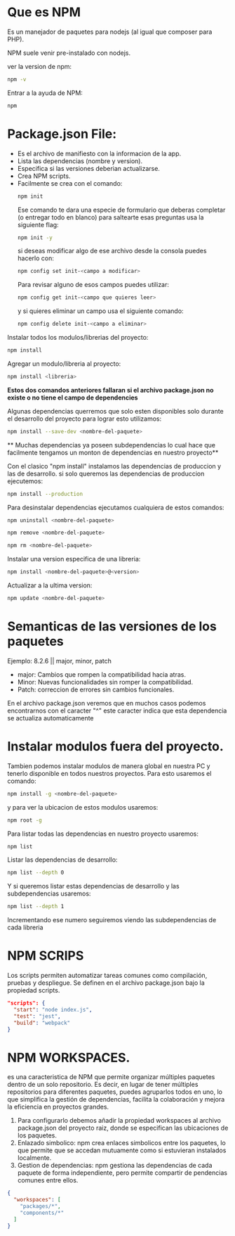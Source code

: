 # Que es NPM
Es un manejador de paquetes para nodejs (al igual que composer para PHP).

NPM suele venir pre-instalado con nodejs.

ver la version de npm:
``` Bash
npm -v
```

Entrar a la ayuda de NPM:
``` Bash
npm
```

# Package.json File:
- Es el archivo de manifiesto con la informacion de la app.
- Lista las dependencias (nombre y version).
- Especifica si las versiones deberian actualizarse.
- Crea NPM scripts.
- Facilmente se crea con el comando:
    ``` Bash
    npm init
    ```
    Ese comando te dara una especie de formulario que deberas completar (o entregar todo en blanco) para saltearte esas preguntas usa la siguiente flag:
    ``` Bash
    npm init -y
    ```
    si deseas modificar algo de ese archivo desde la consola puedes hacerlo con:
    ``` Bash
    npm config set init-<campo a modificar>
    ```
    Para revisar alguno de esos campos puedes utilizar:
    ``` Bash
    npm config get init-<campo que quieres leer>
    ```
    y si quieres eliminar un campo usa el siguiente comando:
    ``` Bash
    npm config delete init-<campo a eliminar>
    ```

Instalar todos los modulos/librerias del proyecto:
``` Bash
npm install
```

Agregar un modulo/libreria al proyecto:
``` Bash
npm install <libreria>
```

**Estos dos comandos anteriores fallaran si el archivo package.json no existe o no tiene el campo de dependencies**

Algunas dependencias querremos que solo esten disponibles solo durante el desarrollo del proyecto para lograr esto utilizamos:
``` Bash
npm install --save-dev <nombre-del-paquete>
```

** Muchas dependencias ya poseen subdependencias lo cual hace que facilmente tengamos un monton de dependencias en nuestro proyecto**

Con el clasico "npm install" instalamos las dependencias de produccion y las de desarrollo. si solo queremos las dependencias de produccion ejecutemos:
``` Bash
npm install --production
```

Para desinstalar dependencias ejecutamos cualquiera de estos comandos:
``` Bash
npm uninstall <nombre-del-paquete>
```
``` Bash
npm remove <nombre-del-paquete>
```
``` Bash
npm rm <nombre-del-paquete>
```

Instalar una version especifica de una libreria:
``` Bash
npm install <nombre-del-paquete>@<version>
```

Actualizar a la ultima version:
``` Bash
npm update <nombre-del-paquete>
```

# Semanticas de las versiones de los paquetes
Ejemplo: 8.2.6 || major, minor, patch

- major: Cambios que rompen la compatibilidad hacia atras.
- Minor: Nuevas funcionalidades sin romper la compatibilidad.
- Patch: correccion de errores sin cambios funcionales.

En el archivo package.json veremos que en muchos casos podemos encontrarnos con el caracter "^" este caracter indica que esta dependencia se actualiza automaticamente

# Instalar modulos fuera del proyecto.
Tambien podemos instalar modulos de manera global en nuestra PC y tenerlo disponible en todos nuestros proyectos.
Para esto usaremos el comando:
``` Bash
npm install -g <nombre-del-paquete>
```
y para ver la ubicacion de estos modulos usaremos:
``` Bash
npm root -g
```

Para listar todas las dependencias en nuestro proyecto usaremos:
``` Bash
npm list
```
Listar las dependencias de desarrollo:
``` Bash
npm list --depth 0
```
Y si queremos listar estas dependencias de desarrollo y las subdependencias usaremos:
``` Bash
npm list --depth 1
```
Incrementando ese numero seguiremos viendo las subdependencias de cada libreria

# NPM SCRIPS
Los scripts permiten automatizar tareas comunes como compilación, pruebas y despliegue. Se definen en el archivo package.json bajo la propiedad scripts.
``` JSON
"scripts": {
  "start": "node index.js",
  "test": "jest",
  "build": "webpack"
}
```


# NPM WORKSPACES.
es una caracteristica de NPM que permite organizar múltiples paquetes dentro de un solo repositorio. Es decir, en lugar de tener múltiples repositorios para diferentes paquetes, puedes agruparlos todos en uno, lo que simplifica la gestión de dependencias, facilita la colaboración y mejora la eficiencia en proyectos grandes.

1. Para configurarlo debemos añadir la propiedad workspaces al archivo package.json del proyecto raiz, donde se especifican las ubicaciones de los paquetes.
2. Enlazado simbolico: npm crea enlaces simbolicos entre los paquetes, lo que permite que se accedan mutuamente como si estuvieran instalados localmente.
3. Gestion de dependencias: npm gestiona las dependencias de cada paquete de forma independiente, pero permite compartir de pendencias comunes entre ellos.

``` JSON
{
  "workspaces": [
    "packages/*",
    "components/*"
  ]
}

```